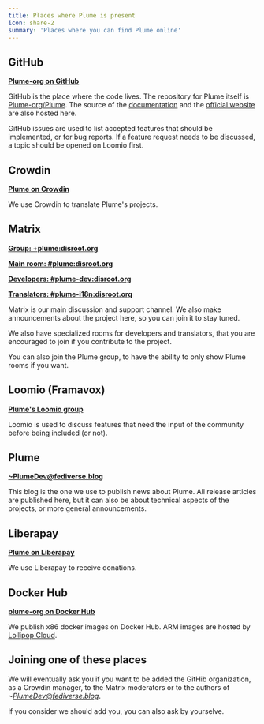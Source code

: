 ```yaml
---
title: Places where Plume is present
icon: share-2
summary: 'Places where you can find Plume online'
---
```


## GitHub

**[Plume-org on GitHub](https://github.com/Plume-org)**

GitHub is the place where the code lives. The repository for Plume itself is [Plume-org/Plume](https://github.com/Plume-org/Plume).
The source of the [documentation](https://github.com/Plume-org/docs) and the [official website](https://github.com/Plume-org/joinplu.me)
are also hosted here.

GitHub issues are used to list accepted features that should be implemented, or for bug reports. If a feature request needs to be discussed,
a topic should be opened on Loomio first.

## Crowdin

**[Plume on Crowdin](https://crowdin.com/project/plume)**

We use Crowdin to translate Plume's projects.

## Matrix

**[Group: +plume:disroot.org](https://app.element.io/#/group/+plume:disroot.org)**

**[Main room: #plume:disroot.org](https://app.element.io/#/room/#plume:disroot.org)**

**[Developers: #plume-dev:disroot.org](https://app.element.io/#/room/#plume-dev:disroot.org)**

**[Translators: #plume-i18n:disroot.org](https://app.element.io/#/room/#plume-i18n:disroot.org)**

Matrix is our main discussion and support channel. We also make announcements about the project here, so you can join it
to stay tuned.

We also have specialized rooms for developers and translators, that you are encouraged to join if you contribute to the project.

You can also join the Plume group, to have the ability to only show Plume rooms if you want.

## Loomio (Framavox)

**[Plume's Loomio group](https://framavox.org/g/WK40YHMA/plume)**

Loomio is used to discuss features that need the input of the community before being included (or not).

## Plume

**[~PlumeDev@fediverse.blog](https://fediverse.blog/~/PlumeDev)**

This blog is the one we use to publish news about Plume. All release articles are published here, but
it can also be about technical aspects of the projects, or more general announcements.

## Liberapay

**[Plume on Liberapay](https://liberapay.com/Plume)**

We use Liberapay to receive donations.

## Docker Hub

**[plume-org on Docker Hub](https://hub.docker.com/u/plumeorg)**

We publish x86 docker images on Docker Hub. ARM images are hosted by [Lollipop Cloud](https://lollipopcloud.solutions).

## Joining one of these places

We will eventually ask you if you want to be added the GitHib organization, as a Crowdin manager, to the Matrix moderators
or to the authors of *~PlumeDev@fediverse.blog*.

If you consider we should add you, you can also ask by yourselve.
